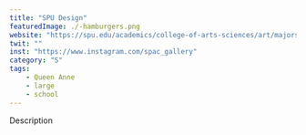 ```yaml
---
title: "SPU Design"
featuredImage: ./-hamburgers.png
website: "https://spu.edu/academics/college-of-arts-sciences/art/majors-minors/majors/visual-communication"
twit: ""
inst: "https://www.instagram.com/spac_gallery"
category: "S"
tags:
    - Queen Anne
    - large
    - school
---
```


Description
